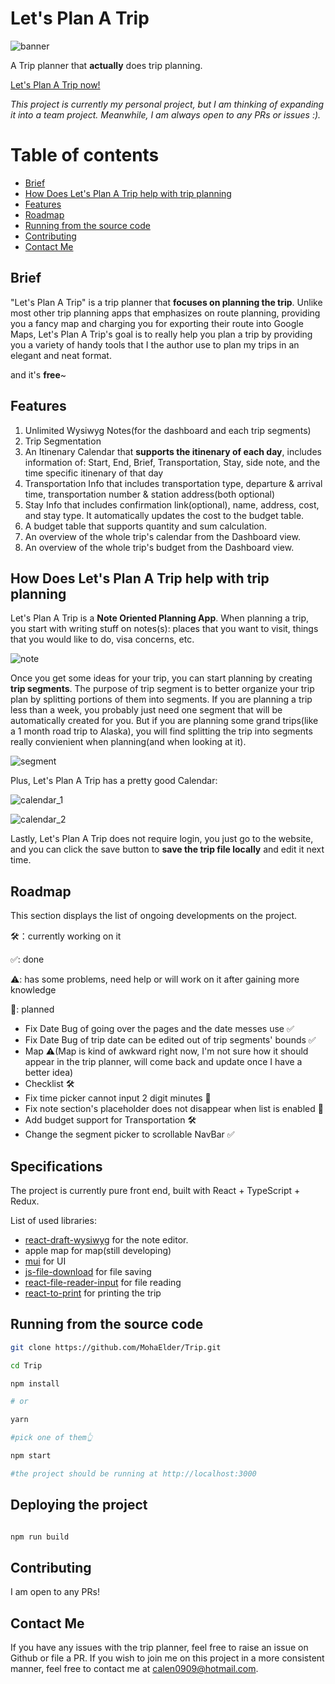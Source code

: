 # Let's Plan A Trip

![banner](./doc_assets/Banner.jpg)

A Trip planner that **actually** does trip planning. 

[Let's Plan A Trip now!](https://lpat.netlify.app/)

*This project is currently my personal project, but I am thinking of expanding it into a team project. Meanwhile, I am always open to any PRs or issues :).*

# Table of contents

- [Brief](#brief)
- [How Does Let's Plan A Trip help with trip planning](#how-does-lets-plan-a-trip-help-with-trip-planning)
- [Features](#features)
- [Roadmap](#roadmap)
- [Running from the source code](#running-from-the-source-code)
- [Contributing](#contributing)
- [Contact Me](#contact-me)

## Brief

"Let's Plan A Trip" is a trip planner that **focuses on planning the trip**. Unlike most other trip planning apps that emphasizes on route planning, providing you a fancy map and charging you for exporting their route into Google Maps, Let's Plan A Trip's goal is to really help you plan a trip by providing you a variety of handy tools that I the author use to plan my trips in an elegant and neat format.

and it's **free**~

## Features

1. Unlimited Wysiwyg Notes(for the dashboard and each trip segments)
2. Trip Segmentation
3. An Itinenary Calendar that **supports the itinenary of each day**, includes information of: Start, End, Brief, Transportation, Stay, side note, and the time specific itinenary of that day
4. Transportation Info that includes transportation type, departure & arrival time, transportation number & station address(both optional)
5. Stay Info that includes confirmation link(optional), name, address, cost, and stay type. It automatically updates the cost to the budget table.
6. A budget table that supports quantity and sum calculation.
7. An overview of the whole trip's calendar from the Dashboard view.
8. An overview of the whole trip's budget from the Dashboard view.

## How Does Let's Plan A Trip help with trip planning

Let's Plan A Trip is a **Note Oriented Planning App**. When planning a trip, you start with writing stuff on notes(s): places that you want to visit, things that you would like to do, visa concerns, etc. 

![note](./doc_assets/A.png)

Once you get some ideas for your trip, you can start planning by creating **trip segments**. The purpose of trip segment is to better organize your trip plan by splitting portions of them into segments. If you are planning a trip less than a week, you probably just need one segment that will be automatically created for you. But if you are planning some grand trips(like a 1 month road trip to Alaska), you will find splitting the trip into segments really convienient when planning(and when looking at it).

![segment](./doc_assets/B.png)

Plus, Let's Plan A Trip has a pretty good Calendar:

![calendar_1](./doc_assets/C.png)

![calendar_2](./doc_assets/D.png)

Lastly, Let's Plan A Trip does not require login, you just go to the website, and you can click the save button to **save the trip file locally** and edit it next time.

## Roadmap

This section displays the list of ongoing developments on the project. 

🛠️：currently working on it

✅: done

⚠️: has some problems, need help or will work on it after gaining more knowledge

💭: planned 

- Fix Date Bug of going over the pages and the date messes use ✅
- Fix Date Bug of trip date can be edited out of trip segments' bounds ✅
- Map ⚠️(Map is kind of awkward right now, I'm not sure how it should appear in the trip planner, will come back and update once I have a better idea)
- Checklist 🛠️
- Fix time picker cannot input 2 digit minutes 💭
- Fix note section's placeholder does not disappear when list is enabled 💭
- Add budget support for Transportation 🛠️
- Change the segment picker to scrollable NavBar ✅

## Specifications

The project is currently pure front end, built with React + TypeScript + Redux.

List of used libraries:

- [react-draft-wysiwyg](https://github.com/jpuri/react-draft-wysiwyg) for the note editor.
- apple map for map(still developing)
- [mui](https://mui.com/) for UI
- [js-file-download](https://github.com/kennethjiang/js-file-download) for file saving
- [react-file-reader-input](https://github.com/ngokevin/react-file-reader-input) for file reading
- [react-to-print](https://github.com/gregnb/react-to-print) for printing the trip

## Running from the source code

```bash
git clone https://github.com/MohaElder/Trip.git

cd Trip

npm install

# or

yarn

#pick one of them👆

npm start

#the project should be running at http://localhost:3000

```

## Deploying the project

```bash

npm run build

```

## Contributing
I am open to any PRs!

## Contact Me

If you have any issues with the trip planner, feel free to raise an issue on Github or file a PR. If you wish to join me on this project in a more consistent manner, feel free to contact me at calen0909@hotmail.com. 
